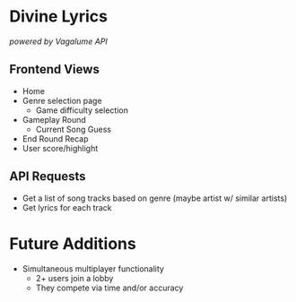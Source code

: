 # Divine Lyrics
*powered by Vagalume API*
## Frontend Views
- Home
- Genre selection page
    - Game difficulty selection
- Gameplay Round
    - Current Song Guess
- End Round Recap
- User score/highlight

## API Requests
- Get a list of song tracks based on genre (maybe artist w/ similar artists)
- Get lyrics for each track

# Future Additions
- Simultaneous multiplayer functionality
    - 2+ users join a lobby
    - They compete via time and/or accuracy
